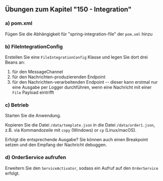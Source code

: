 ## Übungen zum Kapitel "150 - Integration"

### a) pom.xml

Fügen Sie die Abhängigkeit für "spring-integration-file" der `pom.xml` hinzu

### b) FileIntegrationConfig

Erstellen Sie eine `FileIntegrationConfig` Klasse und legen Sie dort drei Beans an:
1. für den MessageChannel
2. für den Nachrichten-produzierenden Endpoint
3. für den Nachrichten-verarbeitenden Endpoint -- dieser kann erstmal nur eine Ausgabe
   per Logger durchführen, wenn eine Nachricht mit einer `File` Payload eintrifft

### c) Betrieb

Starten Sie die Anwendung.

Kopieren Sie die Datei `/data/template.json` in die Datei `/data/order1.json`, z.B.
via Kommandozeile mit `copy` (Windows) or `cp` (Linux/macOS).

Erfolgt die entsprechende Ausgabe? Sie können auch einen Breakpoint setzen und
den Empfang der Nachricht debuggen.

### d) OrderService aufrufen

Erweitern Sie den `ServiceActivator`, sodass ein Aufruf auf den `OrderService` erfolgt.


